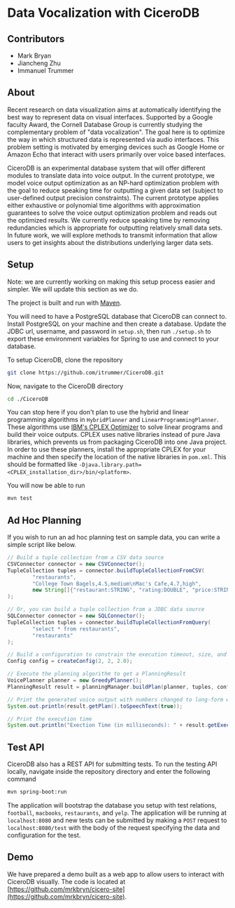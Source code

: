 # Data Vocalization with CiceroDB

## Contributors

- Mark Bryan
- Jiancheng Zhu
- Immanuel Trummer

## About
Recent research on data visualization aims at automatically identifying the best way to represent data on visual
interfaces. Supported by a Google faculty Award, the Cornell Database Group is currently studying the 
complementary problem of "data vocalization". The goal here is to optimize the way in which structured data is
represented via audio interfaces. This problem setting is motivated by emerging devices such as Google Home or Amazon
Echo that interact with users primarily over voice based interfaces.

CiceroDB is an experimental database system that will offer different modules 
to translate data into voice output. In the current prototype, we model voice output 
optimization as an NP-hard optimization problem with the goal to reduce speaking time 
for outputting a given data set (subject to user-defined output precision constraints).
The current prototype applies either exhaustive or polynomial time algorithms with approximation 
guarantees to solve the voice output optimization problem and reads out the optimized results. We
currently reduce speaking time by removing redundancies which is appropriate for outputting 
relatively small data sets. In future work, we will explore methods to transmit information that
allow users to get insights about the distributions underlying larger data sets.

## Setup

Note: we are currently working on making this setup process easier and simpler. We will update this section as we do.

The project is built and run with [Maven](https://maven.apache.org/).

You will need to have a PostgreSQL database that CiceroDB can connect to. Install PostgreSQL on your machine and then
create a database. Update the JDBC url, username, and password in `setup.sh`, then run `./setup.sh` to export these
environment variables for Spring to use and connect to your database.

To setup CiceroDB, clone the repository

```bash
git clone https://github.com/itrummer/CiceroDB.git
```

Now, navigate to the CiceroDB directory

```bash
cd ./CiceroDB
```

You can stop here if you don't plan to use the hybrid and linear programming algorithms in `HybridPlanner` and `LinearProgrammingPlanner`.
These algorithms use [IBM's CPLEX Optimizer](https://www-01.ibm.com/software/commerce/optimization/cplex-optimizer/) to solve linear programs and build their voice outputs.
CPLEX uses native libraries instead of pure Java libraries, which prevents us from packaging CiceroDB into one Java project.
In order to use these planners, install the appropriate CPLEX for your machine and then specify the location of 
the native libraries in `pom.xml`. This should be formatted like `-Djava.library.path=<CPLEX_installation_dir>/bin/<platform>`.

You will now be able to run

```bash
mvn test
```

## Ad Hoc Planning

If you wish to run an ad hoc planning test on sample data, you can write a simple script like below.

```Java
// Build a tuple collection from a CSV data source
CSVConnector connector = new CSVConnector();
TupleCollection tuples = connector.buildTupleCollectionFromCSV(
        "restaurants",
        "College Town Bagels,4.5,medium\nMac's Cafe,4.7,high",
        new String[]{"restaurant:STRING", "rating:DOUBLE", "price:STRING"}
);

// Or, you can build a tuple collection from a JDBC data source
SQLConnector connector = new SQLConnector();
TupleCollection tuples = connector.buildTupleCollectionFromQuery(
        "select * from restaurants",
        "restaurants"
);

// Build a configuration to constrain the execution timeout, size, and complexity
Config config = createConfig(2, 2, 2.0);

// Execute the planning algorithm to get a PlanningResult
VoicePlanner planner = new GreedyPlanner();
PlanningResult result = planningManager.buildPlan(planner, tuples, config);

// Print the generated voice output with numbers changed to long-form written text
System.out.println(result.getPlan().toSpeechText(true));

// Print the execution time
System.out.println("Exection Time (in milliseconds): " + result.getExecutionTime());
``` 

## Test API

CiceroDB also has a REST API for submitting tests. To run the testing API locally, navigate inside the repository directory and enter the following command

```bash
mvn spring-boot:run
```

The application will bootstrap the database you setup with test relations, `football`, `macbooks`, `restaurants`, and `yelp`.
The application will be running at `localhost:8080` and new tests can be submitted by making a `POST` request
to `localhost:8080/test` with the body of the request specifying the data and configuration for the test.

## Demo

We have prepared a demo built as a web app to allow users to interact with CiceroDB visually.
The code is located at [https://github.com/mrkbryn/cicero-site](https://github.com/mrkbryn/cicero-site).
